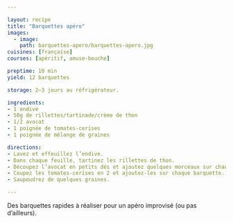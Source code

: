 ```yaml
---

layout: recipe
title: "Barquettes apéro"
images:
  - image:
    path: barquettes-apero/barquettes-apero.jpg
cuisines: [française]
courses: [apéritif, amuse-bouche]

preptime: 10 min
yield: 12 barquettes

storage: 2–3 jours au réfrigérateur.

ingredients:
- 1 endive
- 50g de rillettes/tartinade/crème de thon
- 1/2 avocat
- 1 poignée de tomates-cerises
- 1 poignée de mélange de graines

directions:
- Lavez et effeuillez l’endive.
- Dans chaque feuille, tartinez les rillettes de thon.
- Découpez l’avocat en petits dés et ajoutez quelques morceaux sur chaque barquette.
- Coupez les tomates-cerises en 2 et ajoutez-les sur chaque barquette.
- Saupoudrez de quelques graines.

---
```


Des barquettes rapides à réaliser pour un apéro improvisé (ou pas d’ailleurs). 